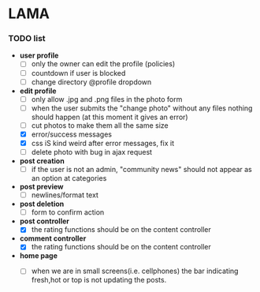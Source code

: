 # LAMA
### TODO list

* **user profile**
    - [ ] only the owner can edit the profile (policies)
    - [ ] countdown if user is blocked
    - [ ] change directory @profile dropdown

* **edit profile**
    - [ ] only allow .jpg and .png files in the photo form
    - [ ] when the user submits the "change photo" without any files nothing should happen (at this moment it gives an error)
    - [ ] cut photos to make them all the same size
    - [x] error/success messages
    - [x] css iS kind weird after error messages, fix it
    - [ ] delete photo with bug in ajax request
    
* **post creation**
    - [ ] if the user is not an admin, "community news" should not appear as an option at categories
* **post preview**
    - [ ] newlines/format text
* **post deletion**
    - [ ] form to confirm action
* **post controller**
    - [x] the rating functions should be on the content controller
* **comment controller**
    - [x] the rating functions should be on the content controller

* **home page**
    - [ ] when we are in small screens(i.e. cellphones) the bar indicating fresh,hot or top is not updating the posts.

